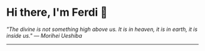 <h1>Hi there, I'm Ferdi 👋</h1>

<p><em>
  "The divine is not something high above us. It is in heaven, it is in earth, it is inside us." — Morihei Ueshiba
</em></p>

---
